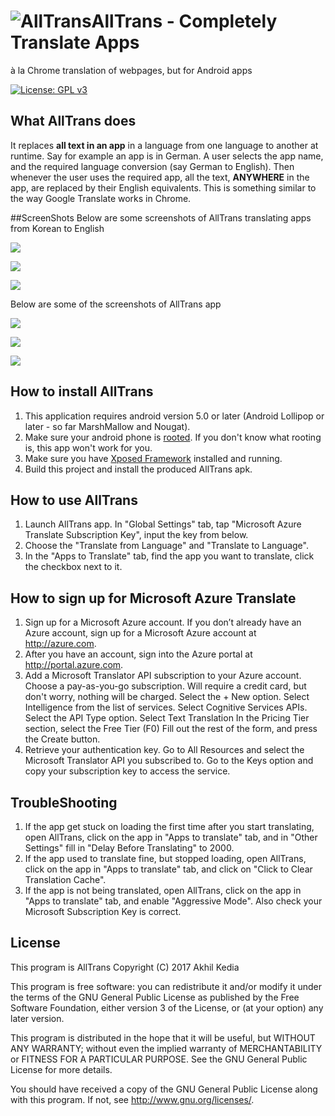 # ![AllTrans](./app/src/main/res/mipmap-hdpi/ic_launcher.png)AllTrans - Completely Translate Apps
à la Chrome translation of webpages, but for Android apps

[![License: GPL v3](https://img.shields.io/badge/License-GPL%20v3-blue.svg)](http://www.gnu.org/licenses/gpl-3.0)

## What AllTrans does
It replaces **all text in an app** in a language from one language to another at runtime.
Say for example an app is in German. A user selects the app name, and the required language conversion (say German to English).
Then whenever the user uses the required app, all the text, **ANYWHERE** in the app, are replaced by their English equivalents.
This is something similar to the way Google Translate works in Chrome.

##ScreenShots
Below are some screenshots of AllTrans translating apps from Korean to English

![](./screenshots/Joint1S.png)

![](./screenshots/Joint2S.png)

![](./screenshots/Joint3S.png)

Below are some of the screenshots of AllTrans app

![](./screenshots/Screen1S.png)

![](./screenshots/Screen2S.png)

![](./screenshots/Screen3S.png)

## How to install AllTrans
1. This application requires android version 5.0 or later (Android Lollipop or later - so far MarshMallow and Nougat).
2. Make sure your android phone is [rooted](https://en.wikipedia.org/wiki/Rooting_(Android_OS)). If you don't know what rooting is, this app won't work for you.
3. Make sure you have [Xposed Framework](https://forum.xda-developers.com/showthread.php?t=3034811) installed and running.
4. Build this project and install the produced AllTrans apk.

## How to use AllTrans
1. Launch AllTrans app. In "Global Settings" tab, tap "Microsoft Azure Translate Subscription Key", input the key from below.
2. Choose the "Translate from Language" and "Translate to Language".
3. In the "Apps to Translate" tab, find the app you want to translate, click the checkbox next to it.

## How to sign up for Microsoft Azure Translate
1. Sign up for a Microsoft Azure account.
If you don’t already have an Azure account, sign up for a Microsoft Azure account at http://azure.com.
2. After you have an account, sign into the Azure portal at http://portal.azure.com.
3. Add a Microsoft Translator API subscription to your Azure account. Choose a pay-as-you-go subscription. Will require a credit card, but don't worry, nothing will be charged.
Select the ﻿+ New ﻿option.
Select ﻿Intelligence﻿ from the list of services.
Select ﻿Cognitive Services APIs﻿.
Select the ﻿API Type﻿ option.
﻿Select ﻿Text Translation
In the ﻿Pricing Tier﻿ section, select the Free Tier (F0)
Fill out the rest of the form, and press the ﻿Create﻿ button.
4. Retrieve your authentication key.
Go to ﻿All Resources﻿ and select the Microsoft Translator API you subscribed to.
Go to the ﻿Keys ﻿option and copy your subscription key to access the service.

## TroubleShooting
1. If the app get stuck on loading the first time after you start translating, open AllTrans, click on the app in "Apps to translate" tab, and in "Other Settings" fill in "Delay Before Translating" to 2000.
2. If the app used to translate fine, but stopped loading, open AllTrans, click on the app in "Apps to translate" tab, and click on "Click to Clear Translation Cache".
3. If the app is not being translated, open AllTrans, click on the app in "Apps to translate" tab, and enable "Aggressive Mode". Also check your Microsoft Subscription Key is correct.

## License
This program is AllTrans
Copyright (C) 2017  Akhil Kedia

This program is free software: you can redistribute it and/or modify it under the terms of the GNU General Public License as published by the Free Software Foundation, either version 3 of the License, or (at your option) any later version.

This program is distributed in the hope that it will be useful, but WITHOUT ANY WARRANTY; without even the implied warranty of MERCHANTABILITY or FITNESS FOR A PARTICULAR PURPOSE. See the GNU General Public License for more details.

You should have received a copy of the GNU General Public License along with this program. If not, see <http://www.gnu.org/licenses/>.
